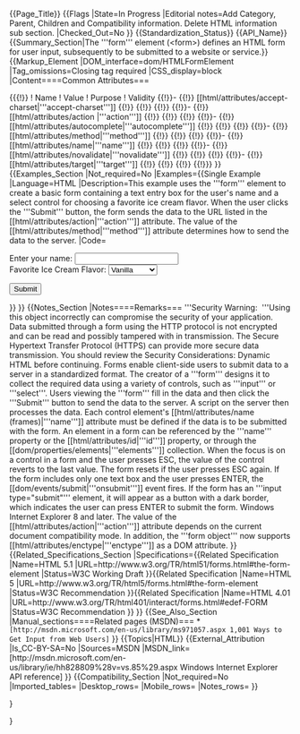 {{Page_Title}}
{{Flags
|State=In Progress
|Editorial notes=Add Category, Parent, Children and Compatibility information. Delete HTML information sub section.
|Checked_Out=No
}}
{{Standardization_Status}}
{{API_Name}}
{{Summary_Section|The '''form''' element (&lt;form&gt;) defines an HTML form for user input, subsequently to be submitted to a website or service.}}
{{Markup_Element
|DOM_interface=dom/HTMLFormElement
|Tag_omissions=Closing tag required
|CSS_display=block
|Content====Common Attributes===

{{{!}}
! Name
! Value
! Purpose
! Validity
{{!}}-
{{!}} [[html/attributes/accept-charset|'''accept-charset''']]
{{!}}
{{!}}
{{!}}
{{!}}-
{{!}} [[html/attributes/action |'''action''']]
{{!}}
{{!}}
{{!}}
{{!}}-
{{!}} [[html/attributes/autocomplete|'''autocomplete''']]
{{!}}
{{!}}
{{!}}
{{!}}-
{{!}} [[html/attributes/method|'''method''']]
{{!}}
{{!}}
{{!}}
{{!}}-
{{!}} [[html/attributes/name|'''name''']]
{{!}}
{{!}}
{{!}}
{{!}}-
{{!}} [[html/attributes/novalidate|'''novalidate''']]
{{!}}
{{!}}
{{!}}
{{!}}-
{{!}} [[html/attributes/target|'''target''']]
{{!}}
{{!}}
{{!}}
{{!}}}
}}
{{Examples_Section
|Not_required=No
|Examples={{Single Example
|Language=HTML
|Description=This example uses the '''form''' element to create a basic form containing a text entry box for the user's name and a select control for choosing a favorite ice cream flavor. When the user clicks the '''Submit''' button, the form sends the data to the URL listed in the [[html/attributes/action|'''action''']] attribute. The value of the [[html/attributes/method|'''method''']] attribute determines how to send the data to the server.
|Code=<nowiki><form action="http://example.microsoft.com/sample.asp" method="post">
    Enter your name: <input name="FName"/><br/>
    Favorite Ice Cream Flavor:
    <select name="Flavor">
        <option value="Chocolate">Chocolate</option>
        <option value="Strawberry">Strawberry</option>
        <option value="Vanilla" selected="selected">Vanilla</option>
    </select>
    <p><input type="submit"/></p>
</form></nowiki>
}}
}}
{{Notes_Section
|Notes====Remarks===
'''Security Warning:  '''Using this object incorrectly can compromise the security of your application. Data submitted through a form using the HTTP protocol is not encrypted and can be read and possibly tampered with in transmission. The Secure Hypertext Transfer Protocol (HTTPS) can provide more secure data transmission. You should review the Security Considerations: Dynamic HTML before continuing.
Forms enable client-side users to submit data to a server in a standardized format. The creator of a '''form''' designs it to collect the required data using a variety of controls, such as '''input''' or '''select'''. Users viewing the '''form''' fill in the data and then click the '''Submit''' button to send the data to the server. A script on the server then processes the data.
Each control element's [[html/attributes/name (frames)|'''name''']] attribute must be defined if the data is to be submitted with the form. An element in a form can be referenced by the '''name''' property or the [[html/attributes/id|'''id''']] property, or through the [[dom/properties/elements|'''elements''']] collection.
When the focus is on a control in a form and the user presses ESC, the value of the control reverts to the last value. The form resets if the user presses ESC again.
If the form includes only one text box and the user presses ENTER, the [[dom/events/submit|'''onsubmit''']] event fires. If the form has an '''input type="submit"''' element, it will appear as a button with a dark border, which indicates the user can press ENTER to submit the form.
Windows Internet Explorer 8 and later. The value of the [[html/attributes/action|'''action''']] attribute depends on the current document compatibility mode.  In addition, the '''form object''' now supports [[html/attributes/enctype|'''enctype''']] as a DOM attribute.
}}
{{Related_Specifications_Section
|Specifications={{Related Specification
|Name=HTML 5.1
|URL=http://www.w3.org/TR/html51/forms.html#the-form-element
|Status=W3C Working Draft
}}{{Related Specification
|Name=HTML 5
|URL=http://www.w3.org/TR/html5/forms.html#the-form-element
|Status=W3C Recommendation
}}{{Related Specification
|Name=HTML 4.01
|URL=http://www.w3.org/TR/html401/interact/forms.html#edef-FORM
|Status=W3C Recommendation
}}
}}
{{See_Also_Section
|Manual_sections====Related pages (MSDN)===
*<code>[http://msdn.microsoft.com/en-us/library/ms971057.aspx 1,001 Ways to Get Input from Web Users]</code>
}}
{{Topics|HTML}}
{{External_Attribution
|Is_CC-BY-SA=No
|Sources=MSDN
|MSDN_link=[http://msdn.microsoft.com/en-us/library/ie/hh828809%28v=vs.85%29.aspx Windows Internet Explorer API reference]
}}
{{Compatibility_Section
|Not_required=No
|Imported_tables=
|Desktop_rows=
|Mobile_rows=
|Notes_rows=
}}



}





}